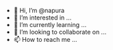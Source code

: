 - 👋 Hi, I’m @napura
- 👀 I’m interested in ...
- 🌱 I’m currently learning ...
- 💞️ I’m looking to collaborate on ...
- 📫 How to reach me ...

<!---
napura/napura is a ✨ special ✨ repository because its `README.md` (this file) appears on your GitHub profile.
You can click the Preview link to take a look at your changes.
--->

